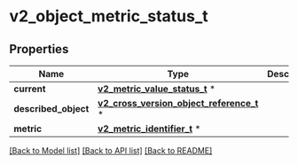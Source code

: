 # v2_object_metric_status_t

## Properties
Name | Type | Description | Notes
------------ | ------------- | ------------- | -------------
**current** | [**v2_metric_value_status_t**](v2_metric_value_status.md) \* |  | 
**described_object** | [**v2_cross_version_object_reference_t**](v2_cross_version_object_reference.md) \* |  | 
**metric** | [**v2_metric_identifier_t**](v2_metric_identifier.md) \* |  | 

[[Back to Model list]](../README.md#documentation-for-models) [[Back to API list]](../README.md#documentation-for-api-endpoints) [[Back to README]](../README.md)


